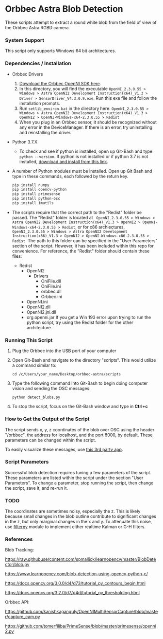 # Orbbec Astra Blob Detection

These scripts attempt to extract a round white blob from the field of view of the Orbbec Astra RGBD camera.

### System Support

This script only supports Windows 64 bit architectures.

### Dependencies / Installation

- Orbbec Drivers

  1. [Download the Orbbec OpenNI SDK here](https://orbbec3d.com/develop).
  2. In this directory, you will find the executable 
     `OpenNI_2.3.0.55 > Windows > Astra OpenNI2 Development Instruction(x64)_V1.3 > Driver > SensorDriver_V4.3.0.9.exe`. Run this exe file and follow the installation prompts. 
  3. Run `setlib_environ.bat` in the directory here:
     `OpenNI_2.3.0.55 > Windows > Astra OpenNI2 Development Instruction(x64)_V1.3 > OpenNI2 > OpenNI-Windows-x64-2.3.0.55 > Redist`
  4. When you plug in an Orbbec sensor, it should be recognized without any error in the DeviceManager. If there is an error, try uninstalling and reinstalling the driver.

- Python 3.7.X

  - To check and see if python is installed, open up Git-Bash and type `python --version`. If python is not installed or if python 3.7 is not installed, [download and install from this link](https://www.python.org/downloads).

- A number of Python modules must be installed. Open up Git Bash and type in these commands, each followed by the return key.

  ```python
  pip install numpy
  pip install opencv-python
  pip install primesense
  pip install python-osc
  pip install imutils
  ```

- The scripts require that the correct path to the "Redist" folder be passed. The "Redist" folder is located at ` OpenNI_2.3.0.55 > Windows > Astra OpenNI2 Development Instruction(x64)_V1.3 > OpenNI2 > OpenNI-Windows-x64-2.3.0.55 > Redist`, or for x86 archiectures, ` OpenNI_2.3.0.55 > Windows > Astra OpenNI2 Development Instruction(x86)_V1.3 > OpenNI2 > OpenNI-Windows-x86-2.3.0.55 > Redist`. The path to this folder can be specified in the "User Parameters" section of the script. However, it has been included within this repo for convenience. For reference, the "Redist" folder should contain these files:
  - Redist
    - OpenNI2
      - Drivers
        - OniFile.dll
        - OniFile.ini
        - orbbec.dll
        - Orbbec.ini
    - OpenNI.ini
    - OpenNI2.dll
    - OpenNI2.jni.dll
    - org.openni.jar
If you get a Win 193 error upon trying to run the python script, try using the Redist folder for the other architecture.

### Running This Script

1. Plug the Orbbec into the USB port of your computer

2. Open Git-Bash and navigate to the directory "scripts". This would utilize a command similar to:

   `cd /c/Users/your_name/Desktop/orbbec-astra/scripts`

3. Type the following command into Git-Bash to begin doing computer vision and sending the OSC messages:

   `python detect_blobs.py`

4. To stop the script, focus on the Git-Bash window and type in **Ctrl+c**

### How to Get the Output of the Script

The script sends x, y, z coordinates of the blob over OSC using the header "/orbbec", the address for localhost, and the port 8000, by default. These parameters can be changed within the script.

To easily visualize these messages, use [this 3rd party app](https://www.kasperkamperman.com/blog/processing-code/osc-datamonitor/). 

### Script Parameters

Successful blob detection requires tuning a few parameters of the script. These parameters are listed within the script under the section "User Parameters". To change a parameter, stop running the script, then change the script, save it, and re-run it.

### TODO

The coordinates are sometimes noisy, especially the z. This is likely because small changes in the blob outline contribute to significant changes in the z, but only marginal changes in the x and y. To attenuate this noise, use [filterpy](https://github.com/rlabbe/filterpy) module to implement either realtime Kalman or G-H filters.

### References

Blob Tracking:

https://raw.githubusercontent.com/spmallick/learnopencv/master/BlobDetector/blob.py

https://www.learnopencv.com/blob-detection-using-opencv-python-c/

https://docs.opencv.org/3.0.0/d4/d73/tutorial_py_contours_begin.html

https://docs.opencv.org/3.2.0/d7/d4d/tutorial_py_thresholding.html

Orbbec API:

https://github.com/kanishkaganguly/OpenNIMultiSensorCapture/blob/master/capture_cam.py

https://github.com/tomerfiliba/PrimeSense/blob/master/primesense/openni2.py
